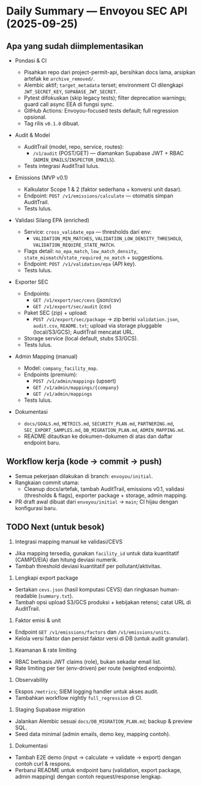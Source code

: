 # Daily Summary — Envoyou SEC API (2025-09-25)

## Apa yang sudah diimplementasikan

- Pondasi & CI
  - Pisahkan repo dari project-permit-api, bersihkan docs lama, arsipkan artefak ke `archive_removed/`.
  - Alembic aktif; `target_metadata` terset; environment CI dilengkapi `JWT_SECRET_KEY`, `SUPABASE_JWT_SECRET`.
  - Pytest difokuskan (skip legacy tests); filter deprecation warnings; guard call async EEA di fungsi sync.
  - GitHub Actions: Envoyou-focused tests default; full regression opsional.
  - Tag rilis `v0.1.0` dibuat.

- Audit & Model
  - AuditTrail (model, repo, service, routes):
    - `/v1/audit` (POST/GET) — diamankan Supabase JWT + RBAC (`ADMIN_EMAILS`/`INSPECTOR_EMAILS`).
  - Tests integrasi AuditTrail lulus.

- Emissions (MVP v0.1)
  - Kalkulator Scope 1 & 2 (faktor sederhana + konversi unit dasar).
  - Endpoint: `POST /v1/emissions/calculate` — otomatis simpan AuditTrail.
  - Tests lulus.

- Validasi Silang EPA (enriched)
  - Service: `cross_validate_epa` — thresholds dari env:
    - `VALIDATION_MIN_MATCHES`, `VALIDATION_LOW_DENSITY_THRESHOLD`, `VALIDATION_REQUIRE_STATE_MATCH`.
  - Flags detail: `no_epa_match`, `low_match_density`, `state_mismatch`/`state_required_no_match` + suggestions.
  - Endpoint: `POST /v1/validation/epa` (API key).
  - Tests lulus.

- Exporter SEC
  - Endpoints:
    - `GET /v1/export/sec/cevs` (json/csv)
    - `GET /v1/export/sec/audit` (csv)
  - Paket SEC (zip) + upload:
    - `POST /v1/export/sec/package` → zip berisi `validation.json`, `audit.csv`, `README.txt`; upload via storage pluggable (local/S3/GCS); AuditTrail mencatat URL.
  - Storage service (local default, stubs S3/GCS).
  - Tests lulus.

- Admin Mapping (manual)
  - Model: `company_facility_map`.
  - Endpoints (premium):
    - `POST /v1/admin/mappings` (upsert)
    - `GET /v1/admin/mappings/{company}`
    - `GET /v1/admin/mappings`
  - Tests lulus.

- Dokumentasi
  - `docs/GOALS.md`, `METRICS.md`, `SECURITY_PLAN.md`, `PARTNERING.md`, `SEC_EXPORT_SAMPLES.md`, `DB_MIGRATION_PLAN.md`, `ADMIN_MAPPING.md`.
  - README ditautkan ke dokumen-dokumen di atas dan daftar endpoint baru.

## Workflow kerja (kode → commit → push)

- Semua pekerjaan dilakukan di branch: `envoyou/initial`.
- Rangkaian commit utama:
  - Cleanup docs/artefak, tambah AuditTrail, emissions v0.1, validasi (thresholds & flags), exporter package + storage, admin mapping.
- PR draft awal dibuat dari `envoyou/initial` → `main`; CI hijau dengan konfigurasi baru.

## TODO Next (untuk besok)

1. Integrasi mapping manual ke validasi/CEVS

- Jika mapping tersedia, gunakan `facility_id` untuk data kuantitatif (CAMPD/EIA) dan hitung deviasi numerik.
- Tambah threshold deviasi kuantitatif per pollutant/aktivitas.

1. Lengkapi export package

- Sertakan `cevs.json` (hasil komputasi CEVS) dan ringkasan human-readable (`summary.txt`).
- Tambah opsi upload S3/GCS produksi + kebijakan retensi; catat URL di AuditTrail.

1. Faktor emisi & unit

- Endpoint `GET /v1/emissions/factors` dan `/v1/emissions/units`.
- Kelola versi faktor dan persist faktor versi di DB (untuk audit granular).

1. Keamanan & rate limiting

- RBAC berbasis JWT claims (role), bukan sekadar email list.
- Rate limiting per tier (env-driven) per route (weighted endpoints).

1. Observability

- Ekspos `/metrics`; SIEM logging handler untuk akses audit.
- Tambahkan workflow nightly `full_regression` di CI.

1. Staging Supabase migration

- Jalankan Alembic sesuai `docs/DB_MIGRATION_PLAN.md`; backup & preview SQL.
- Seed data minimal (admin emails, demo key, mapping contoh).

1. Dokumentasi

- Tambah E2E demo (input → calculate → validate → export) dengan contoh curl & respons.
- Perbarui README untuk endpoint baru (validation, export package, admin mapping) dengan contoh request/response lengkap.
